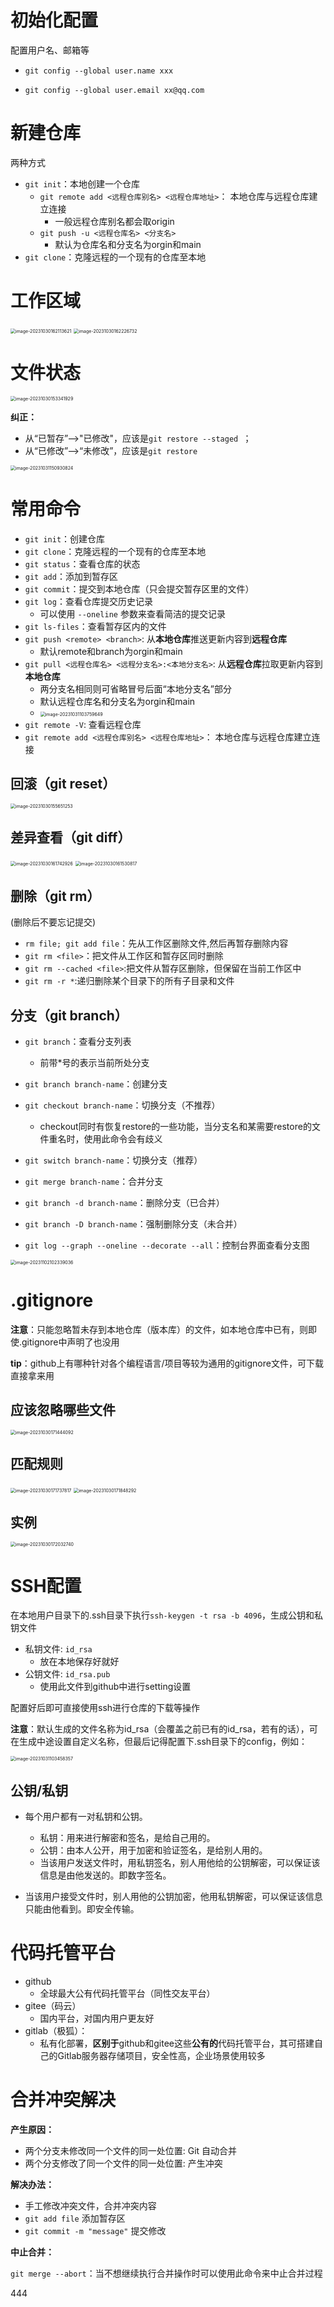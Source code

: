 # 初始化配置

配置用户名、邮箱等

- `git config --global user.name xxx` 

- `git config --global user.email xx@qq.com`

# 新建仓库

两种方式

- `git init`：本地创建一个仓库
  - `git remote add <远程仓库别名> <远程仓库地址>`： 本地仓库与远程仓库建立连接
    - 一般远程仓库别名都会取origin
  - `git push -u <远程仓库名> <分支名>`
    - 默认为仓库名和分支名为orgin和main
- `git clone`：克隆远程的一个现有的仓库至本地

# 工作区域

<img src="https://s2.loli.net/2023/10/30/y2lDuf3CjBQASWG.png" alt="image-20231030162113621" style="zoom:50%;" />

<img src="https://s2.loli.net/2023/10/30/M8vjQEposGIP4hc.png" alt="image-20231030162226732" style="zoom:50%;" />

# 文件状态

<img src="https://s2.loli.net/2023/10/30/OsmPL9Wxn3ubVY4.png" alt="image-20231030153341929" style="zoom: 50%;" />

**纠正：**

- 从“已暂存”—>"已修改"，应该是`git restore --staged `；
- 从“已修改”—>“未修改”，应该是`git restore`

<img src="https://s2.loli.net/2023/10/31/6kf27VWvM4PtX9x.png" alt="image-20231031150930824" style="zoom:50%;" />

# 常用命令

- `git init`：创建仓库
- `git clone`：克隆远程的一个现有的仓库至本地
- `git status`：查看仓库的状态
- `git add`：添加到暂存区
- `git commit`：提交到本地仓库（只会提交暂存区里的文件）
- `git log`：查看仓库提交历史记录
  - 可以使用 `--oneline` 参数来查看简洁的提交记录
- `git ls-files`：查看暂存区内的文件
- `git push <remote> <branch>`: 从**本地仓库**推送更新内容到**远程仓库**
  - 默认remote和branch为orgin和main
- `git pull <远程仓库名> <远程分支名>:<本地分支名>`: 从**远程仓库**拉取更新内容到**本地仓库**
  - 两分支名相同则可省略冒号后面“本地分支名”部分
  - 默认远程仓库名和分支名为orgin和main
  - <img src="https://s2.loli.net/2023/10/31/pkiJzly6dPMuwoQ.png" alt="image-20231031103759649" style="zoom:50%;" />
- `git remote -V`: 查看远程仓库
- `git remote add <远程仓库别名> <远程仓库地址>`： 本地仓库与远程仓库建立连接

## 回滚（git reset）

<img src="https://s2.loli.net/2023/10/30/5ZnvGtd4R6yQb1p.png" alt="image-20231030155651253" style="zoom:50%;" />

## 差异查看（git diff）

<img src="https://s2.loli.net/2023/10/30/L3HI85v4D2ZKS91.png" alt="image-20231030161742926" style="zoom:50%;" />

<img src="https://s2.loli.net/2023/10/30/prid9gTxfBZU8Vy.png" alt="image-20231030161530817" style="zoom:50%;" />

## 删除（git rm）

(删除后不要忘记提交)

- `rm file; git add file`：先从工作区删除文件,然后再暂存删除内容
- `git rm <file>`：把文件从工作区和暂存区同时删除
- `git rm --cached <file>`:把文件从暂存区删除，但保留在当前工作区中
- `git rm -r *`:递归删除某个目录下的所有子目录和文件

## 分支（git branch）

- `git branch`：查看分支列表
  - 前带*号的表示当前所处分支
- `git branch branch-name`：创建分支
- `git checkout branch-name`：切换分支（不推荐）
  - checkout同时有恢复restore的一些功能，当分支名和某需要restore的文件重名时，使用此命令会有歧义
- `git switch branch-name`：切换分支（推荐）
- `git merge branch-name`：合并分支
- `git branch -d branch-name`：删除分支（已合并）
- `git branch -D branch-name`：强制删除分支（未合并）

- `git log --graph --oneline --decorate --all`：控制台界面查看分支图

<img src="https://s2.loli.net/2023/11/02/mZEraufy4O8TAJl.png" alt="image-20231102102339036" style="zoom:50%;" />

# .gitignore

**注意**：只能忽略暂未存到本地仓库（版本库）的文件，如本地仓库中已有，则即使.gitignore中声明了也没用

**tip**：github上有哪种针对各个编程语言/项目等较为通用的gitignore文件，可下载直接拿来用

## 应该忽略哪些文件

<img src="https://s2.loli.net/2023/10/30/jdKao8Y6Vgk1uXN.png" alt="image-20231030171444092" style="zoom:50%;" />

## 匹配规则

<img src="https://s2.loli.net/2023/10/30/NBxkpoi3Qrfe9tI.png" alt="image-20231030171737817" style="zoom:50%;" />

<img src="https://s2.loli.net/2023/10/30/SZ2DQcxoMt7ln69.png" alt="image-20231030171848292" style="zoom:50%;" />

## 实例

<img src="https://s2.loli.net/2023/10/30/WMvJk1PBiDwr6Sg.png" alt="image-20231030172032740" style="zoom: 50%;" />

# SSH配置

在本地用户目录下的.ssh目录下执行`ssh-keygen -t rsa -b 4096`，生成公钥和私钥文件

- 私钥文件: `id_rsa `
  - 放在本地保存好就好
- 公钥文件: `id_rsa.pub`
  - 使用此文件到github中进行setting设置

配置好后即可直接使用ssh进行仓库的下载等操作

**注意**：默认生成的文件名称为id_rsa（会覆盖之前已有的id_rsa，若有的话），可在生成中途设置自定义名称，但最后记得配置下.ssh目录下的config，例如：

<img src="https://s2.loli.net/2023/10/31/qOLvPHZoNdtng1J.png" alt="image-20231031103458357" style="zoom:50%;" />

## 公钥/私钥

- 每个用户都有一对私钥和公钥。
  - 私钥：用来进行解密和签名，是给自己用的。
  - 公钥：由本人公开，用于加密和验证签名，是给别人用的。
  - 当该用户发送文件时，用私钥签名，别人用他给的公钥解密，可以保证该信息是由他发送的。即数字签名。

- 当该用户接受文件时，别人用他的公钥加密，他用私钥解密，可以保证该信息只能由他看到。即安全传输。

# 代码托管平台

- github
  - 全球最大公有代码托管平台（同性交友平台）
- gitee（码云）
  - 国内平台，对国内用户更友好
- gitlab（极狐）：
  - 私有化部署，**区别于**github和gitee这些**公有的**代码托管平台，其可搭建自己的Gitlab服务器存储项目，安全性高，企业场景使用较多

# 合并冲突解决

**产生原因：**

- 两个分支未修改同一个文件的同一处位置: Git 自动合并
- 两个分支修改了同一个文件的同一处位置: 产生冲突

**解决办法：**

- 手工修改冲突文件，合并冲突内容
- `git add file` 添加暂存区
- `git commit -m "message"`  提交修改

**中止合并：**

`git merge --abort`：当不想继续执行合并操作时可以使用此命令来中止合并过程

444